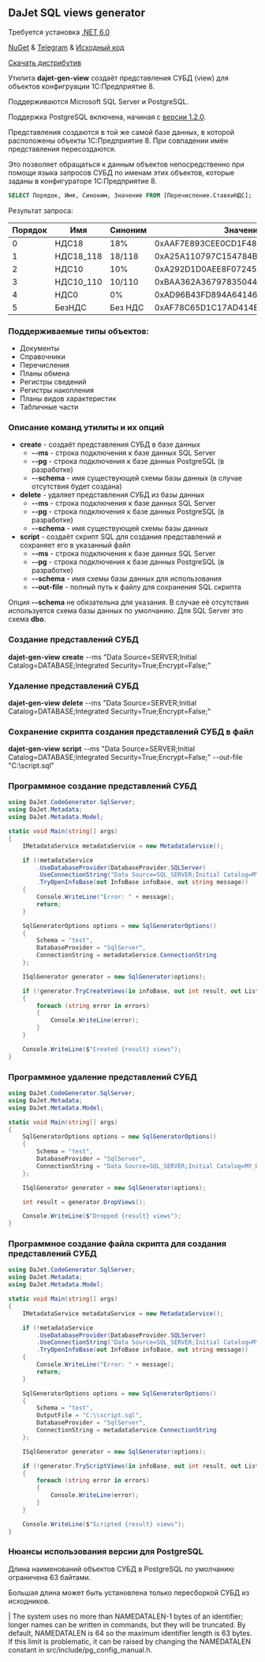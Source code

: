 ## DaJet SQL views generator

Требуется установка [.NET 6.0](https://dotnet.microsoft.com/download/)

[NuGet](https://www.nuget.org/packages/DaJet.CodeGenerator) & [Telegram](https://t.me/dajet_studio_group) & [Исходный код](https://github.com/zhichkin/dajet-metadata/tree/main/src/dajet-code-generator)

[Скачать дистрибутив](https://github.com/zhichkin/dajet-metadata/releases/tag/gen-view-1.1.0)

Утилита **dajet-gen-view** создаёт представления СУБД (view) для объектов конфигруации 1С:Предприятие 8.

Поддерживаются Microsoft SQL Server и PostgreSQL.

Поддержка PostgreSQL включена, начиная с [версии 1.2.0](https://github.com/zhichkin/dajet-metadata/releases/tag/gen-view-1.2.0).

Представления создаются в той же самой базе данных,
в которой расположены объекты 1С:Предприятие 8.
При совпадении имён представления пересоздаются.

Это позволяет обращаться к данным объектов непосредственно
при помощи языка запросов СУБД по именам этих объектов,
которые заданы в конфигураторе 1С:Предприятие 8.

```SQL
SELECT Порядок, Имя, Синоним, Значение FROM [Перечисление.СтавкиНДС];
```

Результат запроса:

| Порядок | Имя       | Синоним | Значение                           |
|---------|-----------|---------|------------------------------------|
| 0       | НДС18     | 18%     | 0xAAF7E893CEE0CD1F48A876B826B5EF6B |
| 1       | НДС18_118 | 18/118  | 0xA25A110797C154784B9D6E30ACA7B2A3 |
| 2       | НДС10     | 10%     | 0xA292D1D0AEE8F07245D062C1B99522A7 |
| 3       | НДС10_110 | 10/110  | 0xBAA362A36797835044C643D2AD5C7ACE |
| 4       | НДС0      | 0%      | 0xAD96B43FD894A64146F4C1B29A7EEB40 |
| 5       | БезНДС    | Без НДС | 0xAF78C65D1C17AD414E8846212489ABF1 |

### Поддерживаемые типы объектов:
- Документы
- Справочники
- Перечисления
- Планы обмена
- Регистры сведений
- Регистры накопления
- Планы видов характеристик
- Табличные части

### Описание команд утилиты и их опций

- **create** - создаёт представления СУБД в базе данных
  - **--ms** - строка подключения к базе данных SQL Server
  - **--pg** - строка подключения к базе данных PostgreSQL (в разработке)
  - **--schema** - имя существующей схемы базы данных (в случае отсутствия будет создана)
- **delete** - удаляет представления СУБД из базы данных
  - **--ms** - строка подключения к базе данных SQL Server
  - **--pg** - строка подключения к базе данных PostgreSQL (в разработке)
  - **--schema** - имя существующей схемы базы данных
- **script** - создаёт скрипт SQL для создания представлений и сохраняет его в указанный файл
  - **--ms** - строка подключения к базе данных SQL Server
  - **--pg** - строка подключения к базе данных PostgreSQL (в разработке)
  - **--schema** - имя схемы базы данных для использования
  - **--out-file** - полный путь к файлу для сохранения SQL скрипта

Опция **--schema** не обязательна для указания. В случае её отсутствия используется схема базы данных по умолчанию. Для SQL Server это схема **dbo**.

### Создание представлений СУБД

**dajet-gen-view** **create** --ms "Data Source=SERVER;Initial Catalog=DATABASE;Integrated Security=True;Encrypt=False;"

### Удаление представлений СУБД

**dajet-gen-view** **delete** --ms "Data Source=SERVER;Initial Catalog=DATABASE;Integrated Security=True;Encrypt=False;"

### Сохранение скрипта создания представлений СУБД в файл

**dajet-gen-view** **script** --ms "Data Source=SERVER;Initial Catalog=DATABASE;Integrated Security=True;Encrypt=False;" --out-file "C:\script.sql"

### Программное создание представлений СУБД

```C#
using DaJet.CodeGenerator.SqlServer;
using DaJet.Metadata;
using DaJet.Metadata.Model;

static void Main(string[] args)
{
    IMetadataService metadataService = new MetadataService();

    if (!metadataService
        .UseDatabaseProvider(DatabaseProvider.SQLServer)
        .UseConnectionString("Data Source=SQL_SERVER;Initial Catalog=MY_DATABASE;Integrated Security=True;Encrypt=False;")
        .TryOpenInfoBase(out InfoBase infoBase, out string message))
    {
        Console.WriteLine("Error: " + message);
        return;
    }

    SqlGeneratorOptions options = new SqlGeneratorOptions()
    {
        Schema = "test",
        DatabaseProvider = "SqlServer",
        ConnectionString = metadataService.ConnectionString
    };

    ISqlGenerator generator = new SqlGenerator(options);

    if (!generator.TryCreateViews(in infoBase, out int result, out List<string> errors))
    {
        foreach (string error in errors)
        {
            Console.WriteLine(error);
        }
    }

    Console.WriteLine($"Created {result} views");
}
```

### Программное удаление представлений СУБД

```C#
using DaJet.CodeGenerator.SqlServer;
using DaJet.Metadata;
using DaJet.Metadata.Model;

static void Main(string[] args)
{
    SqlGeneratorOptions options = new SqlGeneratorOptions()
    {
        Schema = "test",
        DatabaseProvider = "SqlServer",
        ConnectionString = "Data Source=SQL_SERVER;Initial Catalog=MY_DATABASE;Integrated Security=True;Encrypt=False;"
    };

    ISqlGenerator generator = new SqlGenerator(options);

    int result = generator.DropViews();

    Console.WriteLine($"Dropped {result} views");
}
```

### Программное создание файла скрипта для создания представлений СУБД

```C#
using DaJet.CodeGenerator.SqlServer;
using DaJet.Metadata;
using DaJet.Metadata.Model;

static void Main(string[] args)
{
    IMetadataService metadataService = new MetadataService();

    if (!metadataService
        .UseDatabaseProvider(DatabaseProvider.SQLServer)
        .UseConnectionString("Data Source=SQL_SERVER;Initial Catalog=MY_DATABASE;Integrated Security=True;Encrypt=False;")
        .TryOpenInfoBase(out InfoBase infoBase, out string message))
    {
        Console.WriteLine("Error: " + message);
        return;
    }

    SqlGeneratorOptions options = new SqlGeneratorOptions()
    {
        Schema = "test",
        OutputFile = "C:\\script.sql",
        DatabaseProvider = "SqlServer",
        ConnectionString = metadataService.ConnectionString
    };

    ISqlGenerator generator = new SqlGenerator(options);

    if (!generator.TryScriptViews(in infoBase, out int result, out List<string> errors))
    {
        foreach (string error in errors)
        {
            Console.WriteLine(error);
        }
    }

    Console.WriteLine($"Scripted {result} views");
}
```

### Нюансы использования версии для PostgreSQL

Длина наименований объектов СУБД в PostgreSQL по умолчанию ограничена 63 байтами.

Большая длина может быть установлена только пересборкой СУБД из исходников.

| The system uses no more than NAMEDATALEN-1 bytes of an identifier; longer names can be written in commands, but they will be truncated. By default, NAMEDATALEN is 64 so the maximum identifier length is 63 bytes. If this limit is problematic, it can be raised by changing the NAMEDATALEN constant in src/include/pg_config_manual.h.